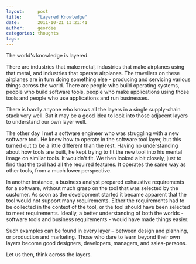 ```yaml
---
layout:     post
title:      "Layered Knowledge"
date:       2011-10-21 13:21:41
author:     geordee
categories: thoughts
tags:
---
```


The world's knowledge is layered.

There are industries that make metal, industries that make airplanes using that metal, and industries that operate airplanes. The travellers on these airplanes are in turn doing something else - producing and servicing various things across the world. There are people who build operating systems, people who build software tools, people who make applications using those tools and people who use applications and run businesses.

There is hardly anyone who knows all the layers in a single supply-chain stack very well. But it may be a good idea to look into those adjacent layers to understand our own layer well.

The other day I met a software engineer who was struggling with a new software tool. He knew how to operate in the software tool layer, but this turned out to be a little different than the rest. Having no understanding about how tools are built, he kept trying to fit the new tool into his mental image on similar tools. It wouldn't fit. We then looked a bit closely, just to find that the tool had all the required features. It operates the same way as other tools, from a much lower perspective.

In another instance, a business analyst prepared exhaustive requirements for a software, without much grasp on the tool that was selected by the customer. As soon as the development started it became apparent that the tool would not support many requirements. Either the requirements had to be collected in the context of the tool, or the tool should have been selected to meet requirements. Ideally, a better understanding of both the worlds - software tools and business requirements - would have made things easier.

Such examples can be found in every layer – between design and planning, or production and marketing. Those who dare to learn beyond their own layers become good designers, developers, managers, and sales-persons.

Let us then, think across the layers.

